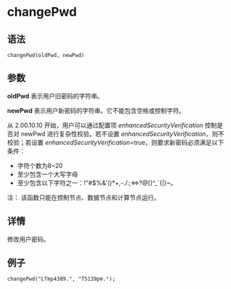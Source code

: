 # changePwd

## 语法

`changePwd(oldPwd, newPwd)`

## 参数

**oldPwd** 表示用户旧密码的字符串。

**newPwd** 表示用户新密码的字符串。它不能包含空格或控制字符。

从 2.00.10.10 开始，用户可以通过配置项 *enhancedSecurityVerification*
控制是否对 newPwd 进行复杂性校验。若不设置 *enhancedSecurityVerification*，则不校验；若设置
*enhancedSecurityVerification*=true，则要求新密码必须满足以下条件：

* 字符个数为8~20
* 至少包含一个大写字母
* 至少包含以下字符之一：!"#$%&'()\*+,-./:;<=>?@[]^\_`{|}~。

注： 该函数只能在控制节点、数据节点和计算节点运行。

## 详情

修改用户密码。

## 例子

```
changePwd("LTmp4389.", "T5139pm.");
```

